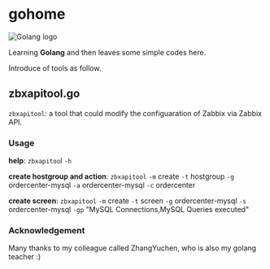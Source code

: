 # gohome
![Golang logo](https://golang.org/doc/gopher/doc.png)

Learning **Golang** and then leaves some simple codes here.

Introduce of tools as follow.

## zbxapitool.go
`zbxapitool`: a tool that could modify the configuaration of Zabbix via Zabbix API.

### Usage
**help**: `zbxapitoo`l `-h`

**create hostgroup and action**: `zbxapitool` `-m` create `-t` hostgroup `-g` ordercenter-mysql `-a` ordercenter-mysql `-c` ordercenter

**create screen**: `zbxapitool` `-m` create `-t` screen `-g` ordercenter-mysql `-s` ordercenter-mysql `-gp` "MySQL Connections,MySQL Queries executed"

### Acknowledgement
Many thanks to my colleague called ZhangYuchen, who is also my golang teacher :)
